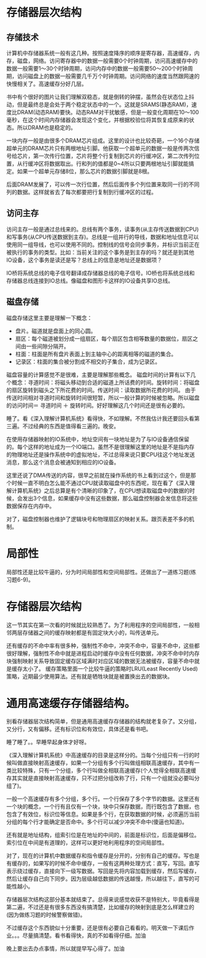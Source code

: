 # 存储器层次结构
## 存储技术
计算机中存储器系统一般有这几种。按照速度降序的顺序是寄存器，高速缓存，内存，磁盘，网络。访问寄存器中的数据一般需要0个时钟周期，访问高速缓存中的数据一般需要1～30个时钟周期，访问内存中的数据一般需要50～200个时钟周期，访问磁盘上的数据一般需要几千万个时钟周期。访问网络的速度当然跟网速的快慢相关了。高速缓存分好几层。

书中有个很好的图片让我们理解双稳态，就是倒转的钟摆，虽然会在状态位上抖动，但是最终总是会处于两个稳定状态中的一个。这就是SRAMS(静态RAM)，速度比DRAM(动态RAM)要快。动态RAM对干扰敏感，但是一般变化周期在10～100毫秒，在这个时间内存储器会发现这个变化，并根据校验位将其恢复成原来的状态。所以DRAM也是稳定的。

一块内存一般是由很多个DRAM芯片组成。这里的设计也比较奇葩，一个16个存储超单元的DRAM芯片只有两根地址引脚。他获取一个超单元的数据一般是传两次信号给芯片，第一次传行位置，芯片将整个行复制到芯片的行缓冲区，第二次传列位置，从行缓冲区将数据取出。行和列的值都是0~4所以只要两根地址引脚就能搞定。如果一个超单元存储8位，那么芯片的数据引脚就是8根。

后面DRAM发展了，可以传一次行位置，然后后面传多个列位置来取同一行的不同列的数据。这样就省去了每次都要把行复制到行缓冲区的过程。

## 访问主存
访问主存一般是通过总线来的。总线有两个事务，读事务(从主存传送数据到CPU)和写事务(从CPU传送数据到主存)。总线是一组并行的导线，数据和地址信息可以使用同一组导线，也可以使用不同的。控制线的信号会同步事务，并标识当前正在被执行的事务的类型。比如：当前关注的这个事务是到主存的吗？就还是到其他IO设备，这个事务是读还是写？总线上的信息是地址还是数据项？

IO桥将系统总线的电子信号翻译成存储器总线的电子信号。IO桥也将系统总线和存储器总线连接到IO总线。像磁盘和图形卡这样的IO设备共享IO总线。

## 磁盘存储
磁盘存储这里主要是理解一下概念：
* 盘片。磁道就是盘面上的同心圆。
* 扇区：每个磁道被划分成一组扇区，每个扇区包含相等数量的数据位，扇区之间由一些间隙分隔开。
* 柱面：柱面是所有盘片表面上到主轴中心的距离相等的磁道的集合。
* 记录区：柱面的集合被分割成不相交的子集合，成为记录区。


磁盘容量的计算感觉不是很难，主要是理解那些概念。
磁盘时间的计算有以下几个概念：寻道时间：将磁头移动到合适的磁道上所话费的时间。旋转时间：将磁盘的扇区旋转到磁头之下所花费的时间。传送时间：读取数据所花费的时间。
由于传送时间相对寻道时间和旋转时间很短暂，所以一般计算的时候被忽略。所以磁盘的访问时间＝ 寻道时间 ＋ 旋转时间。好好理解这几个时间还是很有必要的。

睡了。看《深入理解计算机系统》看得快，不如理解。不然我估计我还要回头看第三遍。不过经典的东西是值得看三遍的。晚安。

在使用存储器映射的IO系统中，地址空间有一块地址是为了与IO设备通信保留的。每个这样的地址成为一个IO端口。虽然不是很理解这里的地址是不是指内存的物理地址还是操作系统中的虚拟地址，不过总得来说只要CPU往这个地址发送消息，那么这个消息会被通知到相应的IO设备。

这里还说了DMA传送的内容，很早之前就在操作系统的书上看到过这个，但是那个时候一直不明白怎么能不通过CPU就读取磁盘中的东西呢，现在看了《深入理解计算机系统》之后总算是有个清晰的印象了，在CPU想读取磁盘中的数据的时候，会发出3个信息，如果缓存中没有这些数据，那么磁盘控制器会发信息将这些数据保存在内存中。

对了，磁盘控制器也维护了逻辑块号和物理扇区的映射关系。跟页表差不多的机制。

# 局部性
局部性还是比较牛逼的，分为时间局部性和空间局部性。还做出了一道练习题(练习题6-9)。

# 存储器层次结构
这一节其实在第一次看的时候就比较熟悉了。为了利用程序的空间局部性，一般相邻两层存储器之间的缓存映射都是有固定块大小的，叫传送单元。

还有缓存的不命中率有很多种，强制性不命中，冲突不命中，容量不命中，这些都很好理解，强制性不命中就是进程启动时缓存中没有任何数据，冲突不命中时内存块强制映射关系导致固定缓存区域满时对应区域的数据无法被缓存，容量不命中就是缓存太小了。
缓存策略里面一个比较牛逼的策略时LRU(Least Recently Used)策略，近期最少使用算法。还有就是牺牲块就是被置换出去的数据块。

# 通用高速缓存存储器结构。
别看存储器层次结构简单，但是通用高速缓存存储器的结构就老复杂了。又分组，又分行，又有偏移。还有标识位和有效位，具体还是看书吧。

睡了睡了。。早睡早起身体才好呀。

《深入理解计算机系统》中高速缓存的目录是这样分的。当每个分组只有一行的时候叫做直接映射高速缓存，如果一个分组有多个行叫做组相联高速缓存，其中有一类比较特殊，只有一个分组，多个行叫做全相联高速缓存(个人觉得全相联高速缓存其实就是直接映射高速缓存，只不过把分组改称了行，只有一个组就没必要叫分组了)。

一般一个高速缓存有多个分组，多个行。一个行保存了多个字节的数据。这里还有一个块的概念，一个行有且仅有一个块，块中只保存数据，而行既包含了数据，也包含了有效位，标识位等信息。如果是多个行，在获取数据的时候，必须遍历当前分组的每个行才能确定是否命中。多个行可以减少冲突不命中(傻逼也知道)。

还有就是地址结构，组索引位是在地址的中间的，前面是标识位，后面是偏移位。索引位在中间是有道理的，这样可以更好地利用程序的空间局部性。

对了，现在的计算机中数据缓存和指令缓存是分开的，分别有自己的缓存。写也是有缓存的，如果写的时候不命中缓存，一般有这两种处理方式：直写，写回。直写表示绕过缓存，直接向下一级写数据。写回是先将内容加载到缓存，然后写缓存，然后让缓存自己向下同步。因为层级越低数据的传送越慢，所以越往下，直写的可能性越小。

存储器层次结构这部分基本就结束了。总得来说感觉收获不是特别大，毕竟看得是第二遍，不过还是有很多东西没有搞清楚，比如缓存的映射到底是怎么样建立的(因为做练习题的时候警察做错)。

不过缓存这个东西貌似十分重要，还是很有必要自己看看的。明天做一下课后作业。。。尽量搞清楚。看书看得快，真的不如看得仔细。加油

晚上要出去办点事情，所以就提早写心得了。加油
